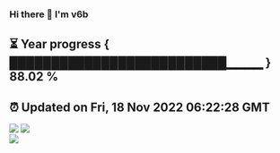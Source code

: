 ### Hi there 👋  I'm v6b  
⏳ Year progress { ██████████████████████████▁▁▁▁ } 88.02 %
---
⏰ Updated on Fri, 18 Nov 2022 06:22:28 GMT
---
![](https://github-readme-stats.vercel.app/api?username=v6b&bg_color=30,e96443,904e95&title_color=fff&text_color=fff&layout=compact)
![](https://github-readme-stats.vercel.app/api/top-langs/?username=v6b&layout=compact&bg_color=30,e96443,904e95&title_color=fff&text_color=fff)  
![](https://gcore.jsdelivr.net/gh/v6b/v6b@main/assets/github-contribution-grid-snake.svg)

